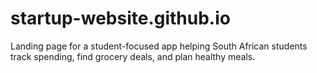 # startup-website.github.io
Landing page for a student-focused app helping South African students track spending, find grocery deals, and plan healthy meals.
